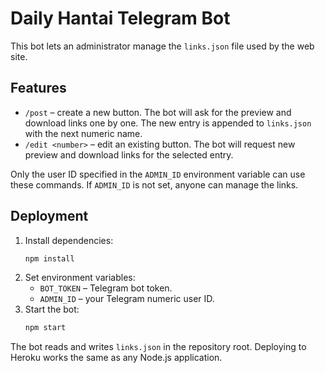 # Daily Hantai Telegram Bot

This bot lets an administrator manage the `links.json` file used by the web site.

## Features

- `/post` – create a new button. The bot will ask for the preview and download
  links one by one. The new entry is appended to `links.json` with the next
  numeric name.
- `/edit <number>` – edit an existing button. The bot will request new preview
  and download links for the selected entry.

Only the user ID specified in the `ADMIN_ID` environment variable can use these
commands. If `ADMIN_ID` is not set, anyone can manage the links.

## Deployment

1. Install dependencies:
   ```bash
   npm install
   ```
2. Set environment variables:
   - `BOT_TOKEN` – Telegram bot token.
   - `ADMIN_ID` – your Telegram numeric user ID.
3. Start the bot:
   ```bash
   npm start
   ```

The bot reads and writes `links.json` in the repository root. Deploying to
Heroku works the same as any Node.js application.
